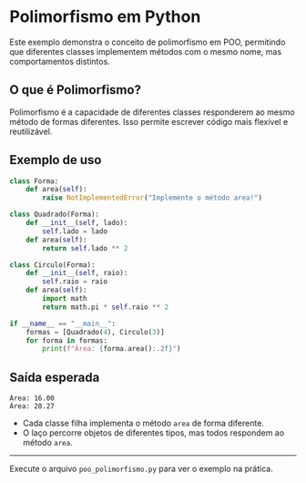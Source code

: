 # Polimorfismo em Python

Este exemplo demonstra o conceito de polimorfismo em POO, permitindo que diferentes classes implementem métodos com o mesmo nome, mas comportamentos distintos.

## O que é Polimorfismo?

Polimorfismo é a capacidade de diferentes classes responderem ao mesmo método de formas diferentes. Isso permite escrever código mais flexível e reutilizável.

## Exemplo de uso

```python
class Forma:
    def area(self):
        raise NotImplementedError("Implemente o método area!")

class Quadrado(Forma):
    def __init__(self, lado):
        self.lado = lado
    def area(self):
        return self.lado ** 2

class Circulo(Forma):
    def __init__(self, raio):
        self.raio = raio
    def area(self):
        import math
        return math.pi * self.raio ** 2

if __name__ == "__main__":
    formas = [Quadrado(4), Circulo(3)]
    for forma in formas:
        print(f"Área: {forma.area():.2f}")
```

## Saída esperada

```
Área: 16.00
Área: 28.27
```

- Cada classe filha implementa o método `area` de forma diferente.
- O laço percorre objetos de diferentes tipos, mas todos respondem ao método `area`.

---

Execute o arquivo `poo_polimorfismo.py` para ver o exemplo na prática.
